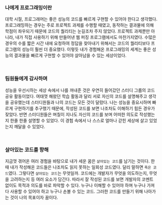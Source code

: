 
### 나에게 프로그래밍이란
대학 시절, 프로그래머는 좋은 성능의 코드를 빠르게 구현할 수 있어야 한다고 생각했다.
프로그래밍하는 경우는 주로 프로젝트 과제를 수행할 때였고, 동작하는 결과물에 의해 학점이 좌우되기 때문에 코드의 퀄리티는 눈길조차 주지 않았다.
프로젝트 과제뿐만 아니라, 내가 직접 사용하기 위해 만들어낸 웹 퍼징 프로그램에서도 마찬가지였다.
수많은 경우의 수를 짧은 시간 내에 요청하여 정답을 찾아내기 위해서는 코드의 퀄리티보다 프로그램의 성능이 훨씬 더 중요했다.
이렇듯 내가 경험해온 프로그래밍의 세계는 좋은 성능의 결과물을 빠르게 구현할 수 있어야 살아남을 수 있는 세상이었다.

<br>

### 팀원들에게 감사하며
성능을 우선시하는 세상 속에서 나를 꺼내준 것은 우연히 들어갔던 스터디 그룹의 코드 공유 활동이었다.
여태껏 해왔던 학습 활동과 달리 서로 자신의 코드를 설명해주고 생각을 공유했는데 스터디원들과 나의 코드는 모든 것이 달랐다.
나는 성능을 중요시하며 빠르게 구현하기를 추구했기 때문에, 작성된 코드를 보면 나조차도 이해하기 힘든 경우가 잦았다.
반면 스터디원들은 며칠이 지나도 자신의 코드를 보며 어떠한 의도로 작성했는지 한줄 한줄 설명할 수 있었다.
이 경험 속에서 나 스스로 얼마나 갇힌 세상에 살고 있었는지 깨달을 수 있었다.

<br>

### 살아있는 코드를 향해
지금껏 겪어온 여러 경험을 바탕으로 내가 세운 꿈은 `살아있는 코드`를 남기는 것이다.
한때 내가 작성해온 코드들은 나조차도 읽지 못하는 일회성 코드였다.
달리 말하면 `죽은 코드`였다.
그렇다면 `살아있는 코드`는 무엇일까.
코드에는 개발자가 무엇을 의도하는지, 무엇을 고려하는지 등 여러 요소가 담긴다.
따라서 잘 작성된 코드를 보면 개발자의 코멘트 없이도 목적과 의도를 바로 파악할 수 있다.
누구나 이해할 수 있어야 하며 누구나 가져다 사용할 수 있어야 하고 누구나 손볼 수 있는 코드.
그러한 코드를 만들기 위해 나아가는 것이 나의 목표이자 꿈이다.